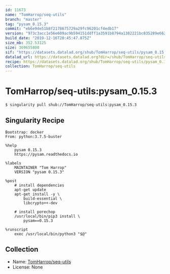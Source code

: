```yaml
---
id: 11673
name: "TomHarrop/seq-utils"
branch: "master"
tag: "pysam_0.15.3"
commit: "eb6e9de51b8f2178675729a29fc96201cf4edb17"
version: "973c3acc1e56e609ac9b594151ddff1a3591b8794a1382221bc835289e66242f"
build_date: "2019-12-16T20:45:47.875Z"
size_mb: 352.53125
size: 369655808
sif: "https://datasets.datalad.org/shub/TomHarrop/seq-utils/pysam_0.15.3/2019-12-16-eb6e9de5-973c3acc/973c3acc1e56e609ac9b594151ddff1a3591b8794a1382221bc835289e66242f.sif"
datalad_url: https://datasets.datalad.org?dir=/shub/TomHarrop/seq-utils/pysam_0.15.3/2019-12-16-eb6e9de5-973c3acc/
recipe: https://datasets.datalad.org/shub/TomHarrop/seq-utils/pysam_0.15.3/2019-12-16-eb6e9de5-973c3acc/Singularity
collection: TomHarrop/seq-utils
---
```


# TomHarrop/seq-utils:pysam_0.15.3

```bash
$ singularity pull shub://TomHarrop/seq-utils:pysam_0.15.3
```

## Singularity Recipe

```singularity
Bootstrap: docker
From: python:3.7.5-buster

%help
    pysam 0.15.3
    https://pysam.readthedocs.io

%labels
    MAINTAINER "Tom Harrop"
    VERSION "pysam 0.15.3"

%post
    # install dependencies
    apt-get update
    apt-get install -y \
        build-essential \
        libcrypto++-dev

    # install porechop 
    /usr/local/bin/pip3 install \
        pysam==0.15.3

%runscript
    exec /usr/local/bin/python3 "$@"
```

## Collection

 - Name: [TomHarrop/seq-utils](https://github.com/TomHarrop/seq-utils)
 - License: None

